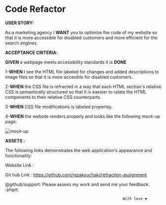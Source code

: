 
# Code Refactor

**USER STORY:**

As a marketing agency I **WANT** you to optimize the code of my website so that it is  more accessible for disabled customers and more efficient for the search engines.  

**ACCEPTANCE CRITERIA:**

**GIVEN** a webpage meets accessibility standards it is **DONE**


1-**WHEN** I see the HTML file labeled for changes and added descriptions to image files so that it is more accesible for disabled customers.

2-**WHEN** the CSS file is refracted in a way that each HTML section's relative CSS is semantically structured so that it is eaesier to ralate the HTML components to their relative CSS counterparts.

3-**WHEN** CSS file modifications is labeled properley.

4-**WHEN** the website renders properly and looks like the following mock-up page:



![mock-up](https://user-images.githubusercontent.com/114640427/206925571-dfd088b4-5034-436d-8168-feb13fb4d00a.png)

**ASSETS :**

The following links demonstrates the web application's appearance and functionality:

Website Link :

Git hub  Link : https://github.com/rezakouchaki/refraction-assignment


@github/support: Please assess my work and send me your feedback. :shipit:


                                                         With love ❤️
